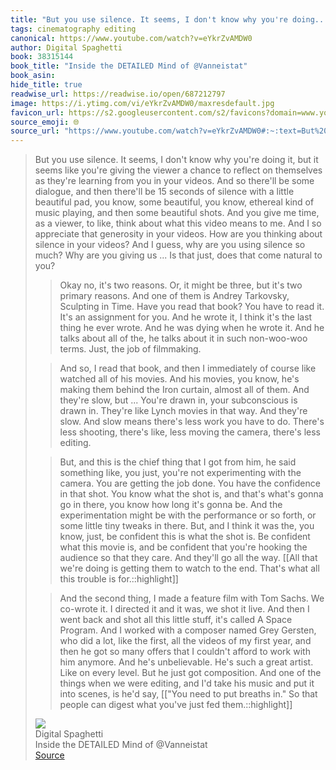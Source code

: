 ```yaml
---
title: "But you use silence. It seems, I don't know why you're doing..."
tags: cinematography editing
canonical: https://www.youtube.com/watch?v=eYkrZvAMDW0
author: Digital Spaghetti
book: 38315144
book_title: "Inside the DETAILED Mind of @Vanneistat"
book_asin: 
hide_title: true
readwise_url: https://readwise.io/open/687212797
image: https://i.ytimg.com/vi/eYkrZvAMDW0/maxresdefault.jpg
favicon_url: https://s2.googleusercontent.com/s2/favicons?domain=www.youtube.com
source_emoji: 🌐
source_url: "https://www.youtube.com/watch?v=eYkrZvAMDW0#:~:text=But%20you%20use,just%20fed%20them.%3A%3Ahighlight"
---
```


> But you use silence. It seems, I don't know why you're doing it, but it seems like you're giving the viewer a chance to reflect on themselves as they're learning from you in your videos. And so there'll be some dialogue, and then there'll be 15 seconds of silence with a little beautiful pad, you know, some beautiful, you know, ethereal kind of music playing, and then some beautiful shots. And you give me time, as a viewer, to like, think about what this video means to me. And I so appreciate that generosity in your videos. How are you thinking about silence in your videos? And I guess, why are you using silence so much? Why are you giving us ... Is that just, does that come natural to you?
> 
> > Okay no, it's two reasons. Or, it might be three, but it's two primary reasons. And one of them is Andrey Tarkovsky, Sculpting in Time. Have you read that book? You have to read it. It's an assignment for you. And he wrote it, I think it's the last thing he ever wrote. And he was dying when he wrote it. And he talks about all of the, he talks about it in such non-woo-woo terms. Just, the job of filmmaking.
> 
> > And so, I read that book, and then I immediately of course like watched all of his movies. And his movies, you know, he's making them behind the Iron curtain, almost all of them. And they're slow, but ... You're drawn in, your subconscious is drawn in. They're like Lynch movies in that way. And they're slow. And slow means there's less work you have to do. There's less shooting, there's like, less moving the camera, there's less editing.
> 
> > But, and this is the chief thing that I got from him, he said something like, you just, you're not experimenting with the camera. You are getting the job done. You have the confidence in that shot. You know what the shot is, and that's what's gonna go in there, you know how long it's gonna be. And the experimentation might be with the performance or so forth, or some little tiny tweaks in there. But, and I think it was the, you know, just, be confident this is what the shot is. Be confident what this movie is, and be confident that you're hooking the audience so that they care. And they'll go all the way. [[All that we're doing is getting them to watch to the end. That's what all this trouble is for.::highlight]]
> 
> > And the second thing, I made a feature film with Tom Sachs. We co-wrote it. I directed it and it was, we shot it live. And then I went back and shot all this little stuff, it's called A Space Program. And I worked with a composer named Grey Gersten, who did a lot, like the first, all the videos of my first year, and then he got so many offers that I couldn't afford to work with him anymore. And he's unbelievable. He's such a great artist. Like on every level. But he just got composition. And one of the things when we were editing, and I'd take his music and put it into scenes, is he'd say, [["You need to put breaths in." So that people can digest what you've just fed them.::highlight]]
> <div class="quoteback-footer"><div class="quoteback-avatar"><img class="mini-favicon" src="https://s2.googleusercontent.com/s2/favicons?domain=www.youtube.com"></div><div class="quoteback-metadata"><div class="metadata-inner"><span style="display:none">FROM:</span><div aria-label="Digital Spaghetti" class="quoteback-author"> Digital Spaghetti</div><div aria-label="Inside the DETAILED Mind of @Vanneistat" class="quoteback-title"> Inside the DETAILED Mind of @Vanneistat</div></div></div><div class="quoteback-backlink"><a target="_blank" aria-label="go to the full text of this quotation" rel="noopener" href="https://www.youtube.com/watch?v=eYkrZvAMDW0#:~:text=But%20you%20use,just%20fed%20them.%3A%3Ahighlight" class="quoteback-arrow"> Source</a></div></div>